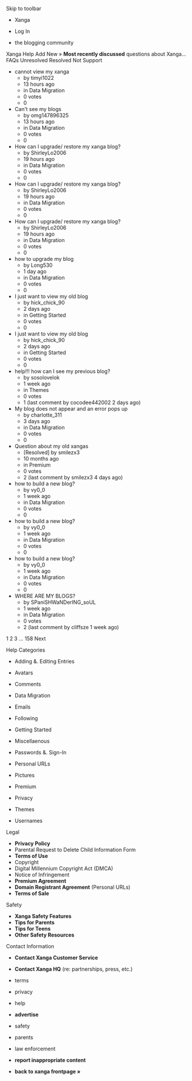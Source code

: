 Skip to toolbar

*   Xanga

*   Log In

*   the blogging community

Xanga Help Add New » **Most recently discussed** questions about Xanga… FAQs Unresolved Resolved Not Support

*   cannot view my xanga
    *   by timyi1022
    *   13 hours ago
    *   in Data Migration
    *   0 votes
    *   0
*   Can't see my blogs
    *   by omg147896325
    *   13 hours ago
    *   in Data Migration
    *   0 votes
    *   0
*   How can I upgrade/ restore my xanga blog?
    *   by ShirleyLo2006
    *   19 hours ago
    *   in Data Migration
    *   0 votes
    *   0
*   How can I upgrade/ restore my xanga blog?
    *   by ShirleyLo2006
    *   19 hours ago
    *   in Data Migration
    *   0 votes
    *   0
*   How can I upgrade/ restore my xanga blog?
    *   by ShirleyLo2006
    *   19 hours ago
    *   in Data Migration
    *   0 votes
    *   0
*   how to upgrade my blog
    *   by Long530
    *   1 day ago
    *   in Data Migration
    *   0 votes
    *   0
*   I just want to view my old blog
    *   by hick\_chick\_90
    *   2 days ago
    *   in Getting Started
    *   0 votes
    *   0
*   I just want to view my old blog
    *   by hick\_chick\_90
    *   2 days ago
    *   in Getting Started
    *   0 votes
    *   0
*   help!!! how can I see my previous blog?
    *   by sosolovelok
    *   1 week ago
    *   in Themes
    *   0 votes
    *   1 (last comment by cocodee442002 2 days ago)
*   My blog does not appear and an error pops up
    *   by charlotte\_311
    *   3 days ago
    *   in Data Migration
    *   0 votes
    *   0
*   Question about my old xangas
    *   \[Resolved\] by smilezx3
    *   10 months ago
    *   in Premium
    *   0 votes
    *   2 (last comment by smilezx3 4 days ago)
*   how to build a new blog?
    *   by vy0\_0
    *   1 week ago
    *   in Data Migration
    *   0 votes
    *   0
*   how to build a new blog?
    *   by vy0\_0
    *   1 week ago
    *   in Data Migration
    *   0 votes
    *   0
*   how to build a new blog?
    *   by vy0\_0
    *   1 week ago
    *   in Data Migration
    *   0 votes
    *   0
*   WHERE ARE MY BLOGS?
    *   by SPaniSHWaNDerING\_soUL
    *   1 week ago
    *   in Data Migration
    *   0 votes
    *   2 (last comment by cliffsze 1 week ago)

1 2 3 ... 158 Next

Help Categories

*   Adding &. Editing Entries
*   Avatars
*   Comments
*   Data Migration
*   Emails
*   Following
*   Getting Started
*   Miscellaenous

*   Passwords &. Sign-In
*   Personal URLs
*   Pictures
*   Premium
*   Privacy
*   Themes
*   Usernames

Legal

*   **Privacy Policy**
*   Parental Request to Delete Child Information Form
*   **Terms of Use**
*   Copyright
*   Digital Millennium Copyright Act (DMCA)
*   Notice of Infringement
*   **Premium Agreement**
*   **Domain Registrant Agreement** (Personal URLs)
*   **Terms of Sale**

Safety

*   **Xanga Safety Features**
*   **Tips for Parents**
*   **Tips for Teens**
*   **Other Safety Resources**

Contact Information

*   **Contact Xanga Customer Service**
*   **Contact Xanga HQ** (re: partnerships, press, etc.)

*   terms
*   privacy
*   help
*   **advertise**

*   safety
*   parents
*   law enforcement
*   **report inappropriate content**

*   **back to xanga frontpage »**